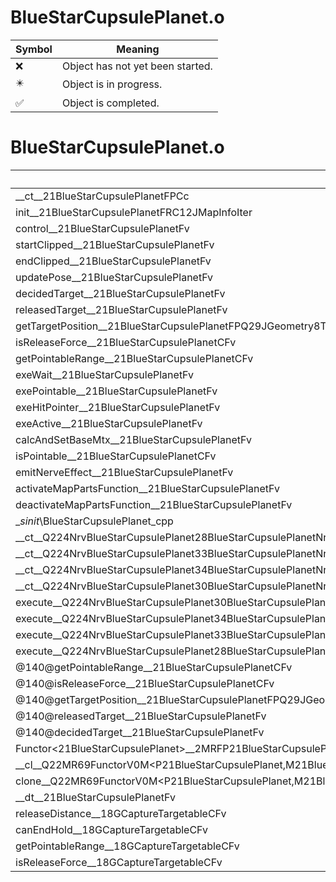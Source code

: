 # BlueStarCupsulePlanet.o
| Symbol | Meaning 
| ------------- | ------------- 
| :x: | Object has not yet been started. 
| :eight_pointed_black_star: | Object is in progress. 
| :white_check_mark: | Object is completed. 


# BlueStarCupsulePlanet.o
| Symbol | Decompiled? |
| ------------- | ------------- |
| __ct__21BlueStarCupsulePlanetFPCc | :x: |
| init__21BlueStarCupsulePlanetFRC12JMapInfoIter | :x: |
| control__21BlueStarCupsulePlanetFv | :x: |
| startClipped__21BlueStarCupsulePlanetFv | :x: |
| endClipped__21BlueStarCupsulePlanetFv | :x: |
| updatePose__21BlueStarCupsulePlanetFv | :x: |
| decidedTarget__21BlueStarCupsulePlanetFv | :x: |
| releasedTarget__21BlueStarCupsulePlanetFv | :x: |
| getTargetPosition__21BlueStarCupsulePlanetFPQ29JGeometry8TVec3&lt;f&gt; | :x: |
| isReleaseForce__21BlueStarCupsulePlanetCFv | :x: |
| getPointableRange__21BlueStarCupsulePlanetCFv | :x: |
| exeWait__21BlueStarCupsulePlanetFv | :x: |
| exePointable__21BlueStarCupsulePlanetFv | :x: |
| exeHitPointer__21BlueStarCupsulePlanetFv | :x: |
| exeActive__21BlueStarCupsulePlanetFv | :x: |
| calcAndSetBaseMtx__21BlueStarCupsulePlanetFv | :x: |
| isPointable__21BlueStarCupsulePlanetCFv | :x: |
| emitNerveEffect__21BlueStarCupsulePlanetFv | :x: |
| activateMapPartsFunction__21BlueStarCupsulePlanetFv | :x: |
| deactivateMapPartsFunction__21BlueStarCupsulePlanetFv | :x: |
| __sinit_\BlueStarCupsulePlanet_cpp | :x: |
| __ct__Q224NrvBlueStarCupsulePlanet28BlueStarCupsulePlanetNrvWaitFv | :x: |
| __ct__Q224NrvBlueStarCupsulePlanet33BlueStarCupsulePlanetNrvPointableFv | :x: |
| __ct__Q224NrvBlueStarCupsulePlanet34BlueStarCupsulePlanetNrvHitPointerFv | :x: |
| __ct__Q224NrvBlueStarCupsulePlanet30BlueStarCupsulePlanetNrvActiveFv | :x: |
| execute__Q224NrvBlueStarCupsulePlanet30BlueStarCupsulePlanetNrvActiveCFP5Spine | :x: |
| execute__Q224NrvBlueStarCupsulePlanet34BlueStarCupsulePlanetNrvHitPointerCFP5Spine | :x: |
| execute__Q224NrvBlueStarCupsulePlanet33BlueStarCupsulePlanetNrvPointableCFP5Spine | :x: |
| execute__Q224NrvBlueStarCupsulePlanet28BlueStarCupsulePlanetNrvWaitCFP5Spine | :x: |
| @140@getPointableRange__21BlueStarCupsulePlanetCFv | :x: |
| @140@isReleaseForce__21BlueStarCupsulePlanetCFv | :x: |
| @140@getTargetPosition__21BlueStarCupsulePlanetFPQ29JGeometry8TVec3&lt;f&gt; | :x: |
| @140@releasedTarget__21BlueStarCupsulePlanetFv | :x: |
| @140@decidedTarget__21BlueStarCupsulePlanetFv | :x: |
| Functor&lt;21BlueStarCupsulePlanet&gt;__2MRFP21BlueStarCupsulePlanetM21BlueStarCupsulePlanetFPCvPv_v_Q22MR69FunctorV0M&lt;P21BlueStarCupsulePlanet,M21BlueStarCupsulePlanetFPCvPv_v&gt; | :x: |
| __cl__Q22MR69FunctorV0M&lt;P21BlueStarCupsulePlanet,M21BlueStarCupsulePlanetFPCvPv_v&gt;CFv | :x: |
| clone__Q22MR69FunctorV0M&lt;P21BlueStarCupsulePlanet,M21BlueStarCupsulePlanetFPCvPv_v&gt;CFP7JKRHeap | :x: |
| __dt__21BlueStarCupsulePlanetFv | :x: |
| releaseDistance__18GCaptureTargetableCFv | :x: |
| canEndHold__18GCaptureTargetableCFv | :x: |
| getPointableRange__18GCaptureTargetableCFv | :x: |
| isReleaseForce__18GCaptureTargetableCFv | :x: |
